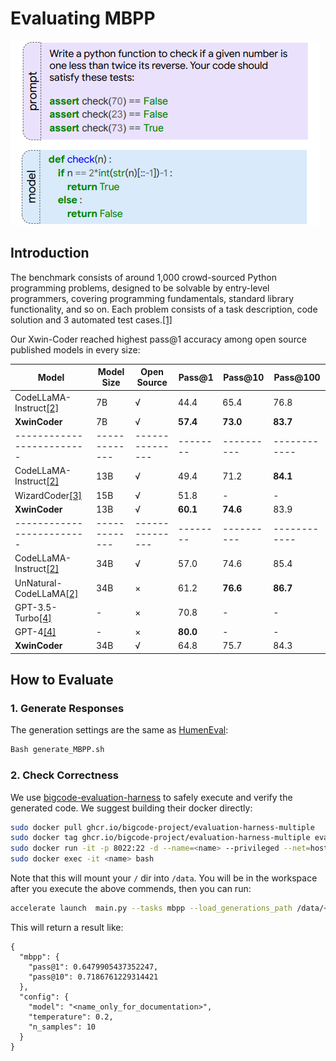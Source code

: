 # Evaluating MBPP

![mbpp demo](../docs/mbpp.png)

## Introduction

The benchmark consists of around 1,000 crowd-sourced Python programming problems, designed to be solvable by entry-level programmers, covering programming fundamentals, standard library functionality, and so on. Each problem consists of a task description, code solution and 3 automated test cases.[[1]](https://github.com/google-research/google-research/tree/master/mbpp)

Our Xwin-Coder reached highest pass@1 accuracy among open source published models in every size:

| Model | Model Size |  Open Source |  Pass@1 | Pass@10 | Pass@100 |
|----|----|----|----|----|----|
| CodeLLaMA-Instruct[[2]](https://arxiv.org/pdf/2308.12950.pdf) | 7B |  √  | 44.4 | 65.4 | 76.8 |
| **XwinCoder**  | 7B |  √  |  **57.4** | **73.0** | **83.7** |
|-------------------------|-------------|---------------|--------|----------|------------|
| CodeLLaMA-Instruct[[2]](https://arxiv.org/pdf/2308.12950.pdf) | 13B |  √  | 49.4 | 71.2 | **84.1** |
| WizardCoder[[3]](https://arxiv.org/pdf/2306.08568.pdf) | 15B |  √  | 51.8 | - | - |
| **XwinCoder** | 13B |  √  |  **60.1**  | **74.6**  | 83.9  |
|-------------------------|-------------|---------------|--------|----------|------------|
| CodeLLaMA-Instruct[[2]](https://arxiv.org/pdf/2308.12950.pdf) | 34B |  √  |  57.0  | 74.6 | 85.4 |
| UnNatural-CodeLLaMA[[2]](https://arxiv.org/pdf/2308.12950.pdf) | 34B |  ×  | 61.2  | **76.6**  |  **86.7**  |
| GPT-3.5-Turbo[[4]](https://github.com/deepseek-ai/deepseek-coder) | - |  ×  |  70.8  | -  | -  |
| GPT-4[[4]](https://github.com/deepseek-ai/deepseek-coder) | - |  ×  | **80.0**  | -  | -  |
| **XwinCoder** | 34B |  √  | 64.8  | 75.7  | 84.3  |

## How to Evaluate

### 1. Generate Responses
The generation settings are the same as [HumenEval](../HumanEval):
```Bash
Bash generate_MBPP.sh
```
### 2. Check Correctness
We use [bigcode-evaluation-harness](https://github.com/bigcode-project/bigcode-evaluation-harness) to safely execute and verify the generated code. We suggest building their docker directly:

```bash
sudo docker pull ghcr.io/bigcode-project/evaluation-harness-multiple
sudo docker tag ghcr.io/bigcode-project/evaluation-harness-multiple evaluation-harness-multiple
sudo docker run -it -p 8022:22 -d --name=<name> --privileged --net=host --ipc=host --gpus=all -v /:/data evaluation-harness-multiple
sudo docker exec -it <name> bash
```

Note that this will mount your `/` dir into `/data`. You will be in the workspace after you execute the above commends, then you can run:
```bash
accelerate launch  main.py --tasks mbpp --load_generations_path /data/<your_path_to>/xwin_coder_eval/generation_for_harness/<eval_file_name>.jsonl --model <name_only_for_documentation> --allow_code_execution --n_samples <samples per problem>
```
This will return a result like:
```
{
  "mbpp": {
    "pass@1": 0.6479905437352247,
    "pass@10": 0.7186761229314421
  },
  "config": {
    "model": "<name_only_for_documentation>",
    "temperature": 0.2,
    "n_samples": 10
  } 
} 
```
